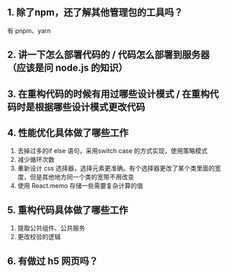 ## 1. 除了npm，还了解其他管理包的工具吗？
有 pnpm、yarn

## 2. 讲一下怎么部署代码的 / 代码怎么部署到服务器（应该是问 node.js 的知识）

## 3. 在重构代码的时候有用过哪些设计模式 / 在重构代码时是根据哪些设计模式更改代码

## 4. 性能优化具体做了哪些工作
1. 去掉过多的if else 语句，采用switch case 的方式实现，使用策略模式
2. 减少循环次数
3. 重新设计 css 选择器，选择元素更准确。有个选择器更改了某个类里面的宽度，但是其他地方同一个类的宽带不用改变
4. 使用 React.memo 存储一些需要复杂计算的值

## 5. 重构代码具体做了哪些工作
1. 提取公共组件、公共服务
2. 更改校验的逻辑

## 6. 有做过 h5 网页吗？